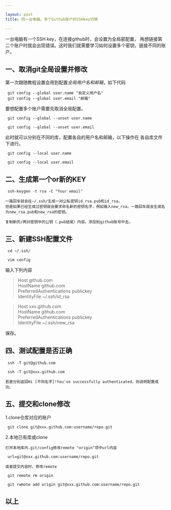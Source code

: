 ```yaml
---

layout: post
title: 同一台电脑，多个Github账户的SSHkey切换

---
```


一台电脑有一个SSH key，在连接github时，会设置为全局密配置， 再想链接第二个账户时就会出现错误。这时我们就需要学习如何设置多个密钥，链接不同的账户。

<!-- more -->
## 一、取消git全局设置并修改

第一次跟随教程设置会用到配置*全局用户名和邮箱*，如下代码

` git config --global user.name "自定义用户名"`  
` git config --global user.email "邮箱"`

要想配置多个账户需要先取消全局配置。

` git config --global --unset user.name`

` git config --global --unset user.email`

此时就可以分别在不同的库，配置各自的用户名和邮箱，以下操作在
各自库文件下进行。

` git config --local user.name`

` git config --local user.email`

## 二、生成第一个or新的KEY

` ssh-keygen -t rsa -C "Your email"`

    一路回车就会在~/.ssh/生成一对公私密钥id_rsa.pub和id_rsa。
    但是如果已经生成过密钥就会要求命名新的密钥名字，例如输入new_rsa，一路回车就会生成名为new_rsa.pub和new_rsa的密钥。

    复制新的/两对密钥中的公钥（.pub结尾）内容。添加到github账号中去。

## 三、新建SSH配置文件

` cd ~/.ssh/`

` vim config`

输入下列内容

> Host github.com  
    HostName github.com  
    PreferredAuthentications publickey  
    IdentityFile ~/.ssh/id_rsa  
  
> Host xxx.github.com  
    HostName github.com  
    PreferredAuthentications publickey  
    IdentityFile ~/.ssh/new_rsa

保存。

## 四、测试配置是否正确

` ssh -T git@github.com`

` ssh -T git@xxx.github.com`

    若是分别返回Hi [不同名字]!You've successfully authenticated，则说明配置成功。

## 五、提交和clone修改

1.clone仓库对应的账户

` git clone git@xxx.github.com:username/repo.git`

2.本地已有库或clone

    打开本地库内.git/config修改remote "origin"项中url内容

` url=git@xxx.github.com:username/repo.git`

    或者提交内容时，修改remote

` git remote rm origin`

` git rwmote add origin git@xxx.github.com:username/repo.git`

## 以上


